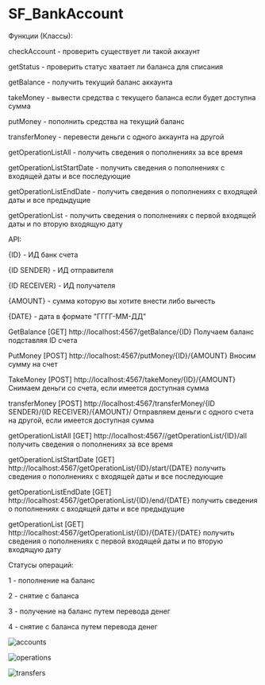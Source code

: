 # SF_BankAccount

Функции (Классы):

checkAccount - проверить существует ли такой аккаунт

getStatus - проверить статус хватает ли баланса для списания

getBalance - получить текущий баланс аккаунта

takeMoney - вывести средства с текущего баланса если будет доступна сумма

putMoney - пополнить средства на текущий баланс

transferMoney - перевести деньги с одного аккаунта на другой

getOperationListAll - получить сведения о пополнениях за все время

getOperationListStartDate - получить сведения о пополнениях с входящей даты и все последующие

getOperationListEndDate - получить сведения о пополнениях с входящей даты и все предыдущие

getOperationList - получить сведения о пополнениях с первой входящей даты и по вторую входящую дату

API:

{ID} - ИД банк счета

{ID SENDER} - ИД отправителя

{ID RECEIVER} - ИД получателя

{AMOUNT} - сумма которую вы хотите внести либо вычесть

{DATE} - дата в формате "ГГГГ-ММ-ДД"

GetBalance [GET]
http://localhost:4567/getBalance/{ID}
Получаем баланс подставляя ID счета

PutMoney [POST]
http://localhost:4567/putMoney/{ID}/{AMOUNT}
Вносим сумму на счет

TakeMoney [POST]
http://localhost:4567/takeMoney/{ID}/{AMOUNT}
Снимаем деньги со счета, если имеется доступная сумма

transferMoney [POST]
http://localhost:4567/transferMoney/{ID SENDER}/{ID RECEIVER}/{AMOUNT}/
Отправляем деньги с одного счета на другой, если имеется доступная сумма

getOperationListAll [GET]
http://localhost:4567//getOperationList/{ID}/all
получить сведения о пополнениях за все время

getOperationListStartDate [GET]
http://localhost:4567/getOperationList/{ID}/start/{DATE}
получить сведения о пополнениях с входящей даты и все последующие

getOperationListEndDate [GET]
http://localhost:4567/getOperationList/{ID}/end/{DATE}
получить сведения о пополнениях с входящей даты и все предыдущие

getOperationList [GET]
http://localhost:4567/getOperationList/{ID}/{DATE}/{DATE}
получить сведения о пополнениях с первой входящей даты и по вторую входящую дату

Статусы операций:

1 - пополнение на баланс

2 - снятие с баланса

3 - получение на баланс путем перевода денег

4 - снятие с баланса путем перевода денег

![accounts](https://user-images.githubusercontent.com/78420669/172573050-d48f6891-8aba-4fbc-a630-638a239301a3.jpg)

![operations](https://user-images.githubusercontent.com/78420669/172573099-f4e8c4fc-7b38-4792-a433-7c38c5b1b99e.jpg)

![transfers](https://user-images.githubusercontent.com/78420669/172573129-59712c28-0421-4565-afcd-cddab2977fde.jpg)
